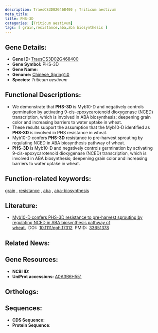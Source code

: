 ```yaml
---
description: TraesCS3D02G468400 ; Triticum aestivum
meta_title:
title: PHS-3D
categories: [Triticum aestivum]
tags: [ grain,resistance,aba,aba biosynthesis ]
---
```


## Gene Details:
- **Gene ID:**	[TraesCS3D02G468400](https://ensembl.gramene.org/Triticum_aestivum/Gene/Summary?g=TraesCS3D02G468400)
- **Gene Symbol:** PHS-3D
- **Gene Name:** 
- **Genome:** [Chinese_Spring1.0](https://ensembl.gramene.org/Triticum_aestivum/Info/Index)
- **Species:** *Triticum aestivum*

## Functional Descriptions:
   - We demonstrate that **PHS-3D** is Myb10-D and negatively controls germination by activating 9-cis-epoxycarotenoid dioxygenase (NCED) transcription, which is involved in ABA biosynthesis; deepening grain color and increasing barriers to water uptake in wheat.
   - These results support the assumption that the Myb10-D identified as **PHS-3D** is involved in PHS resistance in wheat.
   - Myb10-D confers **PHS-3D** resistance to pre-harvest sprouting by regulating NCED in ABA biosynthesis pathway of wheat.
   - **PHS-3D** is Myb10-D and negatively controls germination by activating 9-cis-epoxycarotenoid dioxygenase (NCED) transcription, which is involved in ABA biosynthesis; deepening grain color and increasing barriers to water uptake in wheat.

## Function-related keywords:
[grain](/tags/grain/)&nbsp;,&nbsp;[resistance](/tags/resistance/)&nbsp;,&nbsp;[aba](/tags/aba/)&nbsp;,&nbsp;[aba-biosynthesis](/tags/aba-biosynthesis/)

## Literature:
   - [Myb10-D confers PHS-3D resistance to pre-harvest sprouting by regulating NCED in ABA biosynthesis pathway of wheat.]( https://nph.onlinelibrary.wiley.com/doi/10.1111/nph.17312)&nbsp;&nbsp;DOI:&nbsp;&nbsp;[10.1111/nph.17312](https://nph.onlinelibrary.wiley.com/doi/10.1111/nph.17312)&nbsp;&nbsp;PMID:&nbsp;&nbsp;[33651378](https://pubmed.ncbi.nlm.nih.gov/33651378/)

## Related News:

## Gene Resources:
- **NCBI ID:**  [](https://www.ncbi.nlm.nih.gov/gene/?term=)
- **UniProt accessions:** [A0A3B6H551](https://www.uniprot.org/uniprotkb/A0A3B6H551/entry)

## Orthologs:

## Sequences:
- **CDS Sequence:**
- **Protein Sequence:**
